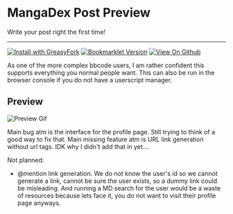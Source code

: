 # MangaDex Post Preview
Write your post right the first time!
___
[![Install with GreasyFork](https://img.shields.io/static/v1.svg?style=popout-square&label=Install%20with&message=GreasyFork&color=red)](https://greasyfork.org/en/scripts/381831-mangadex-preview-post) [![Bookmarklet Version](https://img.shields.io/static/v1.svg?style=flat-square&logo=GitHub&label=&message=Bookmarklet&color=grey)](https://github.com/Brandon-Beck/Mangadex-Userscripts/blob/master/out/post-preview.bookmarklet.js) [![View On Github](https://img.shields.io/static/v1.svg?style=flat-square&logo=GitHub&label=&message=View%20Code&color=grey)](https://github.com/Brandon-Beck/Mangadex-Userscripts)

As one of the more complex bbcode users, I am rather confident this supports everything you normal people want.
This can also be run in the browser console if you do not have a userscript manager.

Preview
---

![Preview Gif](https://i.imgur.com/4yyhG8h.gif)

Main bug atm is the interface for the profile page. Still trying to think of a good way to fix that.
Main missing feature atm is URL link generation without url tags. IDK why I didn't add that in yet....

Not planned:
  * @mention link generation. We do not know the user's id so we cannot generate a link, cannot be sure the user exists, so a dummy link could be misleading. And running a MD search for the user would be a waste of resources because lets face it, you do not want to visit their profile page anyways.
